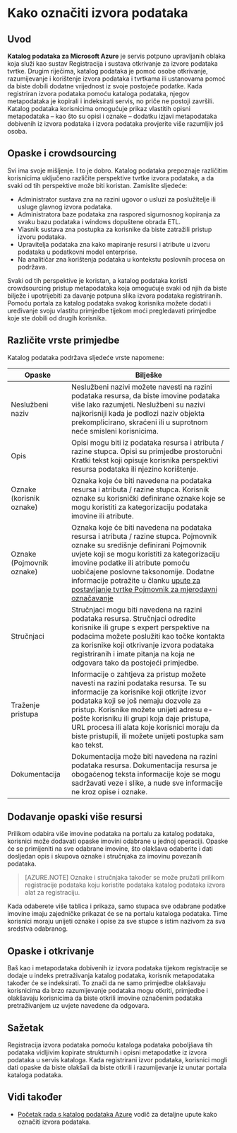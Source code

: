 <properties
   pageTitle="Kako označiti izvore podataka | Microsoft Azure"
   description="Upute u članku se isticanje kako označiti resursima podataka u katalog podataka Azure, uključujući neslužbeni imena, oznake, opis i stručnjaka."
   services="data-catalog"
   documentationCenter=""
   authors="steelanddata"
   manager="NA"
   editor=""
   tags=""/>
<tags
   ms.service="data-catalog"
   ms.devlang="NA"
   ms.topic="article"
   ms.tgt_pltfrm="NA"
   ms.workload="data-catalog"
   ms.date="09/21/2016"
   ms.author="maroche"/>


# <a name="how-to-annotate-data-sources"></a>Kako označiti izvora podataka

## <a name="introduction"></a>Uvod
**Katalog podataka za Microsoft Azure** je servis potpuno upravljanih oblaka koja služi kao sustav Registracija i sustava otkrivanje za izvore podataka tvrtke. Drugim riječima, katalog podataka je pomoć osobe otkrivanje, razumijevanje i korištenje izvora podataka i tvrtkama ili ustanovama pomoć da biste dobili dodatne vrijednost iz svoje postojeće podatke. Kada registriran izvora podataka pomoću kataloga podataka, njegov metapodataka je kopirali i indeksirati servis, no priče ne postoji završili. Katalog podataka korisnicima omogućuje prikaz vlastitih opisni metapodataka – kao što su opisi i oznake – dodatku izjavi metapodataka dobivenih iz izvora podataka i izvora podataka provjerite više razumljiv još osoba.

## <a name="annotation-and-crowdsourcing"></a>Opaske i crowdsourcing
Svi ima svoje mišljenje. I to je dobro.
Katalog podataka prepoznaje različitim korisnicima uključeno različite perspektive tvrtke izvora podataka, a da svaki od tih perspektive može biti koristan. Zamislite sljedeće:

* Administrator sustava zna na razini ugovor o usluzi za poslužitelje ili usluge glavnog izvora podataka.
* Administratora baze podataka zna raspored sigurnosnog kopiranja za svaku bazu podataka i windows dopuštene obrada ETL.
* Vlasnik sustava zna postupka za korisnike da biste zatražili pristup izvoru podataka.
* Upravitelja podataka zna kako mapiranje resursi i atribute u izvoru podataka u podatkovni model enterprise.
* Na analitičar zna korištenja podataka u kontekstu poslovnih procesa on podržava.

Svaki od tih perspektive je koristan, a katalog podataka koristi crowdsourcing pristup metapodataka koja omogućuje svaki od njih da biste bilježe i upotrijebiti za davanje potpuna slika izvora podataka registriranih. Pomoću portala za katalog podataka svakog korisnika možete dodati i uređivanje svoju vlastitu primjedbe tijekom moći pregledavati primjedbe koje ste dobili od drugih korisnika.

## <a name="different-types-of-annotations"></a>Različite vrste primjedbe
Katalog podataka podržava sljedeće vrste napomene:

| Opaske     | Bilješke                                                                                                                                                                                                                                                                                                                                                           |
|----------------|-----------------------------------------------------------------------------------------------------------------------------------------------------------------------------------------------------------------------------------------------------------------------------------------------------------------------------------------------------------------|
| Neslužbeni naziv  | Neslužbeni nazivi možete navesti na razini podataka resursa, da biste imovine podataka više lako razumjeti. Neslužbeni su nazivi najkorisniji kada je podlozi naziv objekta prekomplicirano, skraćeni ili u suprotnom neće smisleni korisnicima.                                                                                                                            |
| Opis    | Opisi mogu biti iz podataka resursa i atributa / razine stupca. Opisi su primjedbe prostoručni Kratki tekst koji opisuje korisnika perspektivi resursa podataka ili njezino korištenje.                                                                                                                                                              |
| Oznake (korisnik oznake)          | Oznaka koje će biti navedena na podataka resursa i atributa / razine stupca. Korisnik oznake su korisnički definirane oznake koje se mogu koristiti za kategorizaciju podataka imovine ili atribute.                                                                                                                                                                                                    |
| Oznake (Pojmovnik oznake)          | Oznaka koje će biti navedena na podataka resursa i atributa / razine stupca. Pojmovnik oznake su središnje definirani Pojmovnik uvjete koji se mogu koristiti za kategorizaciju imovine podatke ili atribute pomoću uobičajene poslovne taksonomije. Dodatne informacije potražite u članku [upute za postavljanje tvrtke Pojmovnik za mjerodavni označavanje](data-catalog-how-to-business-glossary.md)                                                                                                                                                                                                    |
| Stručnjaci        | Stručnjaci mogu biti navedena na razini podataka resursa. Stručnjaci odredite korisnike ili grupe s expert perspektive na podacima možete poslužiti kao točke kontakta za korisnike koji otkrivanje izvora podataka registriranih i imate pitanja na koja ne odgovara tako da postojeći primjedbe.  |
| Traženje pristupa | Informacije o zahtjeva za pristup možete navesti na razini podataka resursa. Te su informacije za korisnike koji otkrijte izvor podataka koji se još nemaju dozvole za pristup. Korisnike možete unijeti adresu e-pošte korisniku ili grupi koja daje pristupa, URL procesa ili alata koje korisnici moraju da biste pristupili, ili možete unijeti postupka sam kao tekst. |
| Dokumentacija | Dokumentacija može biti navedena na razini podataka resursa. Dokumentacija resursa je obogaćenog teksta informacije koje se mogu sadržavati veze i slike, a nude sve informacije ne kroz opise i oznake. |


## <a name="annotating-multiple-assets"></a>Dodavanje opaski više resursi
Prilikom odabira više imovine podataka na portalu za katalog podataka, korisnici može dodavati opaske imovini odabrane u jednoj operaciji. Opaske će se primijeniti na sve odabrane imovine, što olakšava odaberite i dati dosljedan opis i skupova oznake i stručnjaka za imovinu povezanih podataka.

> [AZURE.NOTE] Oznake i stručnjaka također se može pružati prilikom registracije podataka koju koristite podataka katalog podataka izvora alat za registraciju.

Kada odaberete više tablica i prikaza, samo stupaca sve odabrane podatke imovine imaju zajedničke prikazat će se na portalu kataloga podataka. Time korisnici moraju unijeti oznake i opise za sve stupce s istim nazivom za sva sredstva odabranog.

## <a name="annotations-and-discovery"></a>Opaske i otkrivanje
Baš kao i metapodataka dobivenih iz izvora podataka tijekom registracije se dodaje u indeks pretraživanja katalog podataka, korisnik metapodataka također će se indeksirati. To znači da ne samo primjedbe olakšavaju korisnicima da brzo razumijevanje podataka mogu otkriti, primjedbe i olakšavaju korisnicima da biste otkrili imovine označenim podataka pretraživanjem uz uvjete navedene da odgovara.

## <a name="summary"></a>Sažetak
Registracija izvora podataka pomoću kataloga podataka poboljšava tih podataka vidljivim kopirate strukturnih i opisni metapodatke iz izvora podataka u servis kataloga. Kada registrirani izvor podataka, korisnici mogli dati opaske da biste olakšali da biste otkrili i razumijevanje iz unutar portala kataloga podataka.

## <a name="see-also"></a>Vidi također
- [Početak rada s katalog podataka Azure](data-catalog-get-started.md) vodič za detaljne upute kako označiti izvora podataka.
